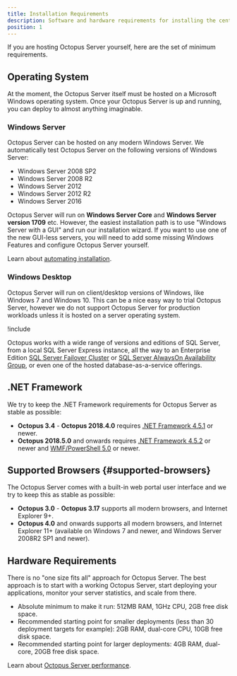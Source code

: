 ```yaml
---
title: Installation Requirements
description: Software and hardware requirements for installing the central Octopus Deploy Server.
position: 1
---
```


If you are hosting Octopus Server yourself, here are the set of minimum requirements.

## Operating System

At the moment, the Octopus Server itself must be hosted on a Microsoft Windows operating system. Once your Octopus Server is up and running, you can deploy to almost anything imaginable.

### Windows Server

Octopus Server can be hosted on any modern Windows Server. We automatically test Octopus Server on the following versions of Windows Server:

- Windows Server 2008 SP2
- Windows Server 2008 R2
- Windows Server 2012
- Windows Server 2012 R2
- Windows Server 2016

Octopus Server will run on **Windows Server Core** and **Windows Server version 1709** etc. However, the easiest installation path is to use "Windows Server with a GUI" and run our installation wizard. If you want to use one of the new GUI-less servers, you will need to add some missing Windows Features and configure Octopus Server yourself.

Learn about [automating installation](/docs/installation/automating-installation.md).

### Windows Desktop

Octopus Server will run on client/desktop versions of Windows, like Windows 7 and Windows 10. This can be a nice easy way to trial Octopus Server, however we do not support Octopus Server for production workloads unless it is hosted on a server operating system.

!include <sql>

Octopus works with a wide range of versions and editions of SQL Server, from a local SQL Server Express instance, all the way to an Enterprise Edition [SQL Server Failover Cluster](https://docs.microsoft.com/en-us/sql/sql-server/failover-clusters/high-availability-solutions-sql-server) or [SQL Server AlwaysOn Availability Group](https://docs.microsoft.com/en-us/sql/database-engine/availability-groups/windows/overview-of-always-on-availability-groups-sql-server), or even one of the hosted database-as-a-service offerings.

## .NET Framework

We try to keep the .NET Framework requirements for Octopus Server as stable as possible:

- **Octopus 3.4** - **Octopus 2018.4.0** requires [.NET Framework 4.5.1](https://www.microsoft.com/en-au/download/details.aspx?id=40773) or newer.
- **Octopus 2018.5.0** and onwards requires [.NET Framework 4.5.2](https://www.microsoft.com/en-au/download/details.aspx?id=42642) or newer and [WMF/PowerShell 5.0](https://www.microsoft.com/en-us/download/details.aspx?id=50395) or newer.

## Supported Browsers {#supported-browsers}

The Octopus Server comes with a built-in web portal user interface and we try to keep this as stable as possible:

- **Octopus 3.0** - **Octopus 3.17** supports all modern browsers, and Internet Explorer 9+.
- **Octopus  4.0** and onwards supports all modern browsers, and Internet Explorer 11+ (available on Windows 7 and newer, and Windows Server 2008R2 SP1 and newer).

## Hardware Requirements

There is no "one size fits all" approach for Octopus Server. The best approach is to start with a working Octopus Server, start deploying your applications, monitor your server statistics, and scale from there.

- Absolute minimum to make it run: 512MB RAM, 1GHz CPU, 2GB free disk space.
- Recommended starting point for smaller deployments (less than 30 deployment targets for example): 2GB RAM, dual-core CPU, 10GB free disk space.
- Recommended starting point for larger deployments: 4GB RAM, dual-core, 20GB free disk space.

Learn about [Octopus Server performance](/docs/administration/performance.md).
